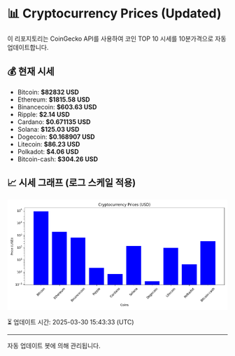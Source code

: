 
# 📊 Cryptocurrency Prices (Updated)

이 리포지토리는 CoinGecko API를 사용하여 코인 TOP 10 시세를 10분가격으로 자동 업데이트합니다.

## 💰 현재 시세
- Bitcoin: **$82832 USD**
- Ethereum: **$1815.58 USD**
- Binancecoin: **$603.63 USD**
- Ripple: **$2.14 USD**
- Cardano: **$0.671135 USD**
- Solana: **$125.03 USD**
- Dogecoin: **$0.168907 USD**
- Litecoin: **$86.23 USD**
- Polkadot: **$4.06 USD**
- Bitcoin-cash: **$304.26 USD**

## 📈 시세 그래프 (로그 스케일 적용)
![Crypto Prices](crypto_prices.png)

⏳ 업데이트 시간: 2025-03-30 15:43:33 (UTC)

---
자동 업데이트 봇에 의해 관리됩니다.
